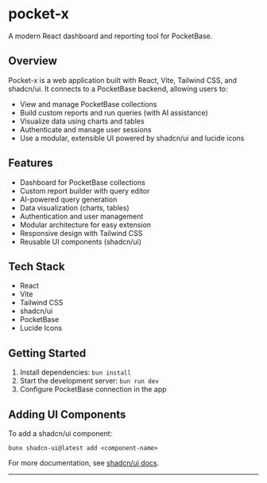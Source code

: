 # pocket-x

A modern React dashboard and reporting tool for PocketBase.

## Overview
Pocket-x is a web application built with React, Vite, Tailwind CSS, and shadcn/ui. It connects to a PocketBase backend, allowing users to:
- View and manage PocketBase collections
- Build custom reports and run queries (with AI assistance)
- Visualize data using charts and tables
- Authenticate and manage user sessions
- Use a modular, extensible UI powered by shadcn/ui and lucide icons

## Features
- Dashboard for PocketBase collections
- Custom report builder with query editor
- AI-powered query generation
- Data visualization (charts, tables)
- Authentication and user management
- Modular architecture for easy extension
- Responsive design with Tailwind CSS
- Reusable UI components (shadcn/ui)

## Tech Stack
- React
- Vite
- Tailwind CSS
- shadcn/ui
- PocketBase
- Lucide Icons

## Getting Started
1. Install dependencies: `bun install`
2. Start the development server: `bun run dev`
3. Configure PocketBase connection in the app

## Adding UI Components
To add a shadcn/ui component:
```
bunx shadcn-ui@latest add <component-name>
```

For more documentation, see [shadcn/ui docs](https://ui.shadcn.com/docs).

---

